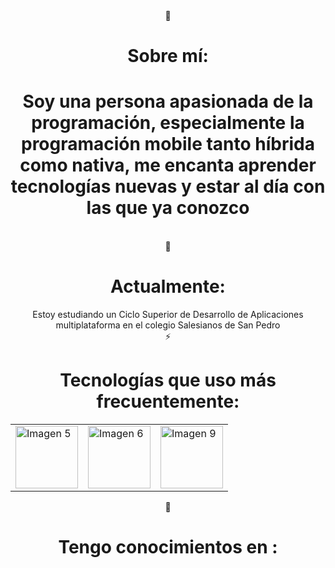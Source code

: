 <div align="center">
💫 <h1><strong>Sobre mí:</strong></h1>
</div>

<div align="center">
<h1>Soy una persona apasionada de la programación, especialmente la programación mobile tanto híbrida como nativa, me encanta aprender tecnologías nuevas y estar al día con las que ya conozco</h1>
</div>
<br>

<div align="center">
🔭 <h1><strong>Actualmente:</strong></h1> 
</div>

<div align="center">
Estoy estudiando un Ciclo Superior de Desarrollo de Aplicaciones multiplataforma en el colegio Salesianos de San Pedro
</div>

<div align="center">
⚡ <h1><strong>Tecnologías que uso más frecuentemente:</strong></h1>
</div>

<div align="center">
  <table>
    <tr>
      <td><img src="https://github.com/user-attachments/assets/af53d779-b727-4ec5-a6b3-303c78144ed2" alt="Imagen 5" width="100" /></td>
      <td><img src="https://repository-images.githubusercontent.com/49016322/0a1e8bee-99b1-4044-9b83-4bdb6befcde9" alt="Imagen 6" width="100" /></td>
      <td><img src="https://github.com/user-attachments/assets/52bb2581-64ae-40bf-b578-515c106c9633" alt="Imagen 9" width="100" /></td>
    </tr>
  </table>
</div>

<div align="center">
🌱 <h1><strong>Tengo conocimientos en :</strong></h1>  
</div>

